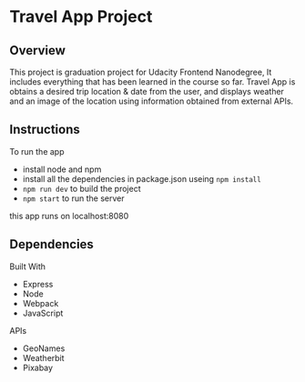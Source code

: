 # Travel App Project

## Overview
This project is graduation project for Udacity Frontend Nanodegree, It includes everything that has been learned in the course so far.
Travel App is obtains a desired trip location & date from the user, and displays weather and an image of the location using information obtained from external APIs. 

## Instructions
To run the app 
- install node and npm
- install all the dependencies in package.json useing `npm install`
- `npm run dev` to build the project
- `npm start` to run the server

this app runs on localhost:8080

## Dependencies

Built With
- Express
- Node
- Webpack
- JavaScript

APIs
- GeoNames
- Weatherbit
- Pixabay